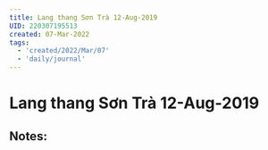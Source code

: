 ```yaml
---
title: Lang thang Sơn Trà 12-Aug-2019
UID: 220307195513
created: 07-Mar-2022
tags:
  - 'created/2022/Mar/07'
  - 'daily/journal'
---
```

# Lang thang Sơn Trà 12-Aug-2019

## Notes:


